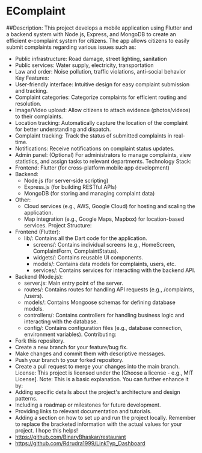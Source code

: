 # EComplaint

##Description:
This project develops a mobile application using Flutter and a backend system with Node.js, Express, and MongoDB to create an efficient e-complaint system for citizens. The app allows citizens to easily submit complaints regarding various issues such as:
 * Public infrastructure: Road damage, street lighting, sanitation
 * Public services: Water supply, electricity, transportation
 * Law and order: Noise pollution, traffic violations, anti-social behavior
Key Features:
 * User-friendly interface: Intuitive design for easy complaint submission and tracking.
 * Complaint categories: Categorize complaints for efficient routing and resolution.
 * Image/Video upload: Allow citizens to attach evidence (photos/videos) to their complaints.
 * Location tracking: Automatically capture the location of the complaint for better understanding and dispatch.
 * Complaint tracking: Track the status of submitted complaints in real-time.
 * Notifications: Receive notifications on complaint status updates.
 * Admin panel: (Optional) For administrators to manage complaints, view statistics, and assign tasks to relevant departments.
Technology Stack:
 * Frontend: Flutter (for cross-platform mobile app development)
 * Backend:
   * Node.js (for server-side scripting)
   * Express.js (for building RESTful APIs)
   * MongoDB (for storing and managing complaint data)
 * Other:
   * Cloud services (e.g., AWS, Google Cloud) for hosting and scaling the application.
   * Map integration (e.g., Google Maps, Mapbox) for location-based services.
Project Structure:
 * Frontend (Flutter):
   * lib/: Contains all the Dart code for the application.
     * screens/: Contains individual screens (e.g., HomeScreen, ComplaintForm, ComplaintStatus).
     * widgets/: Contains reusable UI components.
     * models/: Contains data models for complaints, users, etc.
     * services/: Contains services for interacting with the backend API.
 * Backend (Node.js):
   * server.js: Main entry point of the server.
   * routes/: Contains routes for handling API requests (e.g., /complaints, /users).
   * models/: Contains Mongoose schemas for defining database models.
   * controllers/: Contains controllers for handling business logic and interacting with the database.
   * config/: Contains configuration files (e.g., database connection, environment variables).
Contributing:
 * Fork this repository.
 * Create a new branch for your feature/bug fix.
 * Make changes and commit them with descriptive messages.
 * Push your branch to your forked repository.
 * Create a pull request to merge your changes into the main branch.
License:
This project is licensed under the [Choose a license - e.g., MIT License].
Note:
This is a basic explanation. You can further enhance it by:
 * Adding specific details about the project's architecture and design patterns.
 * Including a roadmap or milestones for future development.
 * Providing links to relevant documentation and tutorials.
 * Adding a section on how to set up and run the project locally.
Remember to replace the bracketed information with the actual values for your project.
I hope this helps!
 * https://github.com/BinaryBhaskar/restaurant
 * https://github.com/Rdrudra1999/LinkTyp_Dashboard
